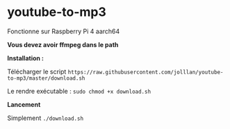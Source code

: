 # youtube-to-mp3

Fonctionne sur Raspberry Pi 4 aarch64

**Vous devez avoir ffmpeg dans le path**

**Installation :**

Télécharger le script
`https://raw.githubusercontent.com/jolllan/youtube-to-mp3/master/download.sh`

Le rendre exécutable : 
`sudo chmod +x download.sh`

**Lancement**

Simplement `./download.sh`
